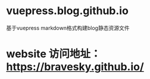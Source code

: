 # vuepress.blog.github.io
基于vuepress markdown格式构建blog静态资源文件

# website 访问地址：https://bravesky.github.io/
